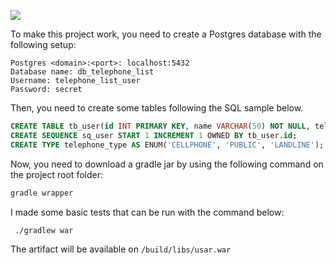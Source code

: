 ![](https://s2.gifyu.com/images/telefone.gif)


To make this project work, you need to create a Postgres database with the following setup:

```
Postgres <domain>:<port>: localhost:5432
Database name: db_telephone_list
Username: telephone_list_user 
Password: secret
```
Then, you need to create some tables following the SQL sample below.

```SQL
CREATE TABLE tb_user(id INT PRIMARY KEY, name VARCHAR(50) NOT NULL, telephone VARCHAR(16) NOT NULL UNIQUE, type telephone_type);
CREATE SEQUENCE sq_user START 1 INCREMENT 1 OWNED BY tb_user.id;
CREATE TYPE telephone_type AS ENUM('CELLPHONE', 'PUBLIC', 'LANDLINE');
```

Now, you need to download a gradle jar by using the following command on the project root folder:

```bash
gradle wrapper 
```

I made some basic tests that can be run with the command below:

```bash
 ./gradlew war
```
The artifact will be available on `/build/libs/usar.war`
